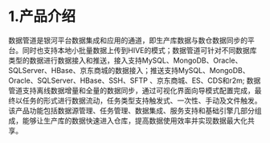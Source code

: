 # 1.产品介绍
数据管道是银河平台数据集成和应用的通道，即生产库数据与数仓数据同步的平台。同时也支持本地小批量数据上传到HIVE的模式；数据管道可针对不同数据库类型的数据进行数据接入和推送，接入支持MySQL、MongoDB、Oracle、SQLServer、HBase、京东商城的数据接入；推送支持MySQL、MongoDB、Oracle、SQLServer、HBase、SSH、SFTP 、京东商城、ES、CDS和r2m; 数据管道支持离线数据增量和全量的数据同步，通过可视化界面向导模式配置完成，最终以任务的形式进行数据流动，任务类型支持触发式、一次性、手动及文件触发。该产品功能包括数据源管理、任务管理、数据集成、服务支持和基础引擎几部分组成，能够让生产库的数据快速进入仓库，提高数据使用效率并实现数据最大化共享。